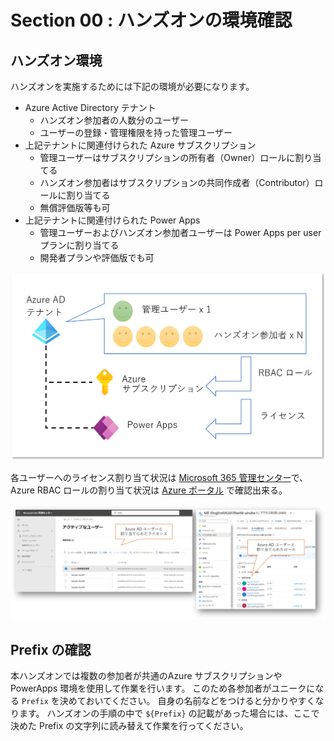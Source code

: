 # Section 00 : ハンズオンの環境確認

## ハンズオン環境

ハンズオンを実施するためには下記の環境が必要になります。

- Azure Active Directory テナント
    - ハンズオン参加者の人数分のユーザー
    - ユーザーの登録・管理権限を持った管理ユーザー
- 上記テナントに関連付けられた Azure サブスクリプション
    - 管理ユーザーはサブスクリプションの所有者（Owner）ロールに割り当てる
    - ハンズオン参加者はサブスクリプションの共同作成者（Contributor）ロールに割り当てる
    - 無償評価版等も可
- 上記テナントに関連付けられた Power Apps
    - 管理ユーザーおよびハンズオン参加者ユーザーは Power Apps per user プランに割り当てる
    - 開発者プランや評価版でも可

![](./images/section00-handson-environment.png)

各ユーザーへのライセンス割り当て状況は [Microsoft 365 管理センター](https://admin.microsoft.com/)で、Azure RBAC ロールの割り当て状況は [Azure ポータル](https://portal.azure.com) で確認出来る。

![](./images/section00-license-and-rbac.png)

## Prefix の確認

本ハンズオンでは複数の参加者が共通のAzure サブスクリプションや PowerApps 環境を使用して作業を行います。
このため各参加者がユニークになる `Prefix` を決めておいてください。
自身の名前などをつけると分かりやすくなります。
ハンズオンの手順の中で `${Prefix}` の記載があった場合には、ここで決めた Prefix の文字列に読み替えて作業を行ってください。




